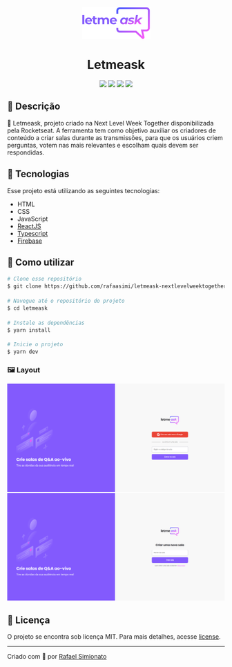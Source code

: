 <p align='center'><img width='157' src="./.github/letmeask.png"/></p>
<h1 align='center'>Letmeask</h1>
<p align='center'>
<img src="https://img.shields.io/github/repo-size/rafaasimi/letmeask-nextlevelweektogether?color=835AFD">
<img src="https://img.shields.io/github/languages/count/rafaasimi/letmeask-nextlevelweektogether?color=835AFD">
<img src="https://img.shields.io/github/last-commit/rafaasimi/letmeask-nextlevelweektogether?color=835AFD">
<img src="https://img.shields.io/github/license/rafaasimi/letmeask-nextlevelweektogether?color=835AFD">
</p>

## 🔖 Descrição
<p>💬 Letmeask, projeto criado na Next Level Week Together disponibilizada pela Rocketseat. A ferramenta tem como objetivo auxiliar os criadores de conteúdo a criar salas durante as transmissões, para que os usuários criem perguntas, votem nas mais relevantes e escolham quais devem ser respondidas.<p>

## 🚀 Tecnologias
Esse projeto está utilizando as seguintes tecnologias:
- HTML
- CSS
- JavaScript
- [ReactJS](https://create-react-app.dev/)
- [Typescript](https://www.typescriptlang.org/)
- [Firebase](https://firebase.google.com/?)

## 🎲 Como utilizar
```bash
# Clone esse repositório
$ git clone https://github.com/rafaasimi/letmeask-nextlevelweektogether.git

# Navegue até o repositório do projeto
$ cd letmeask

# Instale as dependências
$ yarn install

# Inicie o projeto
$ yarn dev
```

<h3>🖼 Layout</h3>
<img src="/.github/letmeask_home.PNG">
<img src="/.github/letmeask_criarsala.PNG">

## 📝 Licença
<p>O projeto se encontra sob licença MIT. Para mais detalhes, acesse <a href='LICENSE'>license<a>.</p>

---
<p>Criado com 💙 por <a href='https://github.com/rafaasimi/' target='_blank'>Rafael Simionato</a></p>
